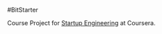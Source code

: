 #BitStarter

Course Project for [Startup Engineering](https://www.coursera.org/course/startup "course website") at Coursera.

